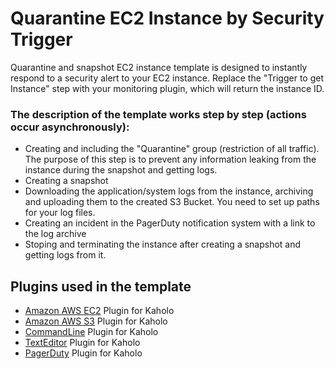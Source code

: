 # Quarantine EC2 Instance by Security Trigger

Quarantine and snapshot EC2 instance template is designed to instantly respond to a security alert to your EC2 instance. Replace the "Trigger to get Instance" step with your monitoring plugin, which will return the instance ID.

### The description of the template works step by step (actions occur asynchronously):
* Creating and including the "Quarantine" group (restriction of all traffic). The purpose of this step is to prevent any information leaking from the instance during the snapshot and getting logs.
* Creating a snapshot
* Downloading the application/system logs from the instance, archiving and uploading them to the created S3 Bucket. You need to set up paths for your log files.
* Creating an incident in the PagerDuty notification system with a link to the log archive
* Stoping and terminating the instance after creating a snapshot and getting logs from it.

## Plugins used in the template
* [Amazon AWS EC2](https://github.com/Kaholo/kaholo-plugin-amazon-ec2) Plugin for Kaholo
* [Amazon AWS S3](https://github.com/Kaholo/kaholo-plugin-amazon-s3) Plugin for Kaholo
* [CommandLine](https://github.com/Kaholo/kaholo-plugin-cmd) Plugin for Kaholo
* [TextEditor](https://github.com/Kaholo/kaholo-plugin-textEditor) Plugin for Kaholo
* [PagerDuty](https://github.com/Kaholo/kaholo-plugin-pagerduty) Plugin for Kaholo
